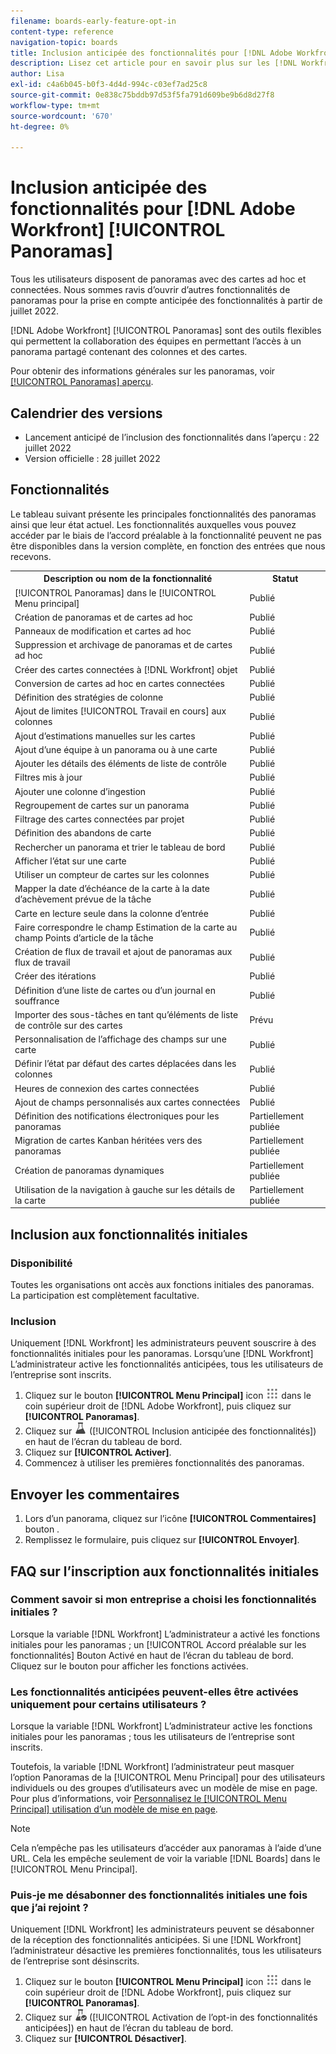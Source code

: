 ```yaml
---
filename: boards-early-feature-opt-in
content-type: reference
navigation-topic: boards
title: Inclusion anticipée des fonctionnalités pour [!DNL Adobe Workfront] Panoramas
description: Lisez cet article pour en savoir plus sur les [!DNL Workfront Boards] inscription anticipée aux fonctionnalités.
author: Lisa
exl-id: c4a6b045-b0f3-4d4d-994c-c03ef7ad25c8
source-git-commit: 0e838c75bddb97d53f5fa791d609be9b6d8d27f8
workflow-type: tm+mt
source-wordcount: '670'
ht-degree: 0%

---
```


# Inclusion anticipée des fonctionnalités pour [!DNL Adobe Workfront] [!UICONTROL Panoramas]

Tous les utilisateurs disposent de panoramas avec des cartes ad hoc et connectées. Nous sommes ravis d’ouvrir d’autres fonctionnalités de panoramas pour la prise en compte anticipée des fonctionnalités à partir de juillet 2022.

[!DNL Adobe Workfront] [!UICONTROL Panoramas] sont des outils flexibles qui permettent la collaboration des équipes en permettant l’accès à un panorama partagé contenant des colonnes et des cartes.

Pour obtenir des informations générales sur les panoramas, voir [[!UICONTROL Panoramas] aperçu](/help/quicksilver/agile/boards-overview.md).

## Calendrier des versions

* Lancement anticipé de l’inclusion des fonctionnalités dans l’aperçu : 22 juillet 2022
* Version officielle : 28 juillet 2022

## Fonctionnalités

Le tableau suivant présente les principales fonctionnalités des panoramas ainsi que leur état actuel. Les fonctionnalités auxquelles vous pouvez accéder par le biais de l’accord préalable à la fonctionnalité peuvent ne pas être disponibles dans la version complète, en fonction des entrées que nous recevons.

<table style="table-layout:auto"> 
 <tbody> 
  <tr> 
   <th><strong>Description ou nom de la fonctionnalité</strong></th>
   <th><strong>Statut</strong></th> 
  </tr>
  <tr>
   <td>[!UICONTROL Panoramas] dans le [!UICONTROL Menu principal]</td>
   <td>Publié</td>
  </tr>
    <tr>
   <td>Création de panoramas et de cartes ad hoc</td>
   <td>Publié</td>
  </tr>
  <tr>
   <td>Panneaux de modification et cartes ad hoc</td>
   <td>Publié</td>
  </tr>
  <tr>
   <td>Suppression et archivage de panoramas et de cartes ad hoc</td>
   <td>Publié</td>
  </tr>
  <tr>
   <td>Créer des cartes connectées à [!DNL Workfront] objet</td>
   <td>Publié</td>
  </tr>
  <tr>
   <td>Conversion de cartes ad hoc en cartes connectées</td>
   <td>Publié</td>
  </tr>
  <tr>
   <td>Définition des stratégies de colonne</td>
   <td>Publié</td>
  </tr>
  <tr>
   <td>Ajout de limites [!UICONTROL Travail en cours] aux colonnes</td>
   <td>Publié</td>
  </tr>
  <tr>
   <td>Ajout d’estimations manuelles sur les cartes</td>
   <td>Publié</td>
  </tr>
  <tr>
   <td>Ajout d’une équipe à un panorama ou à une carte</td>
   <td>Publié</td>
  </tr>
  <tr>
   <td>Ajouter les détails des éléments de liste de contrôle</td>
   <td>Publié</td>
  </tr>
  <tr>
   <td>Filtres mis à jour</td>
   <td>Publié</td>
  </tr>
  <tr>
   <td>Ajouter une colonne d’ingestion</td>
   <td>Publié</td>
  </tr>
  <tr>
   <td>Regroupement de cartes sur un panorama</td>
   <td>Publié</td>
  </tr>
  <tr>
   <td>Filtrage des cartes connectées par projet</td>
   <td>Publié</td>
  </tr>
  <tr>
   <td>Définition des abandons de carte</td>
   <td>Publié</td>
  </tr>
  <tr>
   <td>Rechercher un panorama et trier le tableau de bord</td>
   <td>Publié</td>
  </tr>
  <tr>
   <td>Afficher l’état sur une carte</td>
   <td>Publié</td>
  </tr>
  <tr>
   <td>Utiliser un compteur de cartes sur les colonnes</td>
   <td>Publié</td>
  </tr>
  <tr>
   <td>Mapper la date d’échéance de la carte à la date d’achèvement prévue de la tâche</td>
   <td>Publié</td>
  </tr>
  <tr>
   <td>Carte en lecture seule dans la colonne d’entrée</td>
   <td>Publié</td>
  </tr>
  <tr>
   <td>Faire correspondre le champ Estimation de la carte au champ Points d’article de la tâche</td>
   <td>Publié</td>
  </tr>
  <tr>
   <td>Création de flux de travail et ajout de panoramas aux flux de travail</td>
   <td>Publié</td>
  </tr>
  <tr>
   <td>Créer des itérations</td>
   <td>Publié</td>
  </tr>
  <tr>
   <td>Définition d’une liste de cartes ou d’un journal en souffrance</td>
   <td>Publié</td>
  </tr>
  <tr>
   <td>Importer des sous-tâches en tant qu’éléments de liste de contrôle sur des cartes</td>
   <td>Prévu</td>
  </tr>
  <tr>
   <td>Personnalisation de l’affichage des champs sur une carte</td>
   <td>Publié</td>
  </tr>  
  <tr>
   <td>Définir l’état par défaut des cartes déplacées dans les colonnes</td>
   <td>Publié</td>
  </tr>
  <tr>
   <td>Heures de connexion des cartes connectées</td>
   <td>Publié</td>
  </tr>
  <tr>
   <td>Ajout de champs personnalisés aux cartes connectées</td>
   <td>Publié</td>
  </tr>
  <tr>
   <td>Définition des notifications électroniques pour les panoramas</td>
   <td>Partiellement publiée</td>
  </tr>
  <tr>
   <td>Migration de cartes Kanban héritées vers des panoramas</td>
   <td>Partiellement publiée</td>
  </tr>
  <tr>
   <td>Création de panoramas dynamiques</td>
   <td>Partiellement publiée</td>
  </tr>
  <tr>
   <td>Utilisation de la navigation à gauche sur les détails de la carte</td>
   <td>Partiellement publiée</td>
  </tr>
 </tbody> 
</table>

## Inclusion aux fonctionnalités initiales

### Disponibilité

Toutes les organisations ont accès aux fonctions initiales des panoramas. La participation est complètement facultative.

### Inclusion

Uniquement [!DNL Workfront] les administrateurs peuvent souscrire à des fonctionnalités initiales pour les panoramas. Lorsqu’une [!DNL Workfront] L’administrateur active les fonctionnalités anticipées, tous les utilisateurs de l’entreprise sont inscrits.

1. Cliquez sur le bouton **[!UICONTROL Menu Principal]** icon ![](assets/main-menu-icon.png) dans le coin supérieur droit de [!DNL Adobe Workfront], puis cliquez sur **[!UICONTROL Panoramas]**.
1. Cliquez sur ![Inclusion anticipée des fonctionnalités](assets/early-feature-opt-in-not-enabled.png) ([!UICONTROL Inclusion anticipée des fonctionnalités]) en haut de l’écran du tableau de bord.
1. Cliquez sur **[!UICONTROL Activer]**.
1. Commencez à utiliser les premières fonctionnalités des panoramas.

## Envoyer les commentaires

1. Lors d’un panorama, cliquez sur l’icône **[!UICONTROL Commentaires]** bouton .
1. Remplissez le formulaire, puis cliquez sur **[!UICONTROL Envoyer]**.

## FAQ sur l’inscription aux fonctionnalités initiales

### Comment savoir si mon entreprise a choisi les fonctionnalités initiales ?

Lorsque la variable [!DNL Workfront] L’administrateur a activé les fonctions initiales pour les panoramas ; un [!UICONTROL Accord préalable sur les fonctionnalités] Bouton Activé en haut de l’écran du tableau de bord. Cliquez sur le bouton pour afficher les fonctions activées.

### Les fonctionnalités anticipées peuvent-elles être activées uniquement pour certains utilisateurs ?

Lorsque la variable [!DNL Workfront] L’administrateur active les fonctions initiales pour les panoramas ; tous les utilisateurs de l’entreprise sont inscrits.

Toutefois, la variable [!DNL Workfront] l’administrateur peut masquer l’option Panoramas de la [!UICONTROL Menu Principal] pour des utilisateurs individuels ou des groupes d’utilisateurs avec un modèle de mise en page. Pour plus d’informations, voir [Personnalisez le [!UICONTROL Menu Principal] utilisation d’un modèle de mise en page](/help/quicksilver/administration-and-setup/customize-workfront/use-layout-templates/customize-main-menu.md).

>[!NOTE]
>
>Cela n’empêche pas les utilisateurs d’accéder aux panoramas à l’aide d’une URL. Cela les empêche seulement de voir la variable [!DNL Boards] dans le [!UICONTROL Menu Principal].

### Puis-je me désabonner des fonctionnalités initiales une fois que j’ai rejoint ?

Uniquement [!DNL Workfront] les administrateurs peuvent se désabonner de la réception des fonctionnalités anticipées. Si une [!DNL Workfront] l’administrateur désactive les premières fonctionnalités, tous les utilisateurs de l’entreprise sont désinscrits.

1. Cliquez sur le bouton **[!UICONTROL Menu Principal]** icon ![](assets/main-menu-icon.png) dans le coin supérieur droit de [!DNL Adobe Workfront], puis cliquez sur **[!UICONTROL Panoramas]**.
1. Cliquez sur ![Activation de l’opt-in des fonctionnalités anticipées](assets/early-feature-opt-in-enabled.png) ([!UICONTROL Activation de l’opt-in des fonctionnalités anticipées]) en haut de l’écran du tableau de bord.
1. Cliquez sur **[!UICONTROL Désactiver]**.
